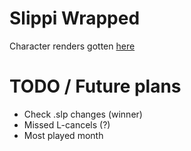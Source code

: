 # Slippi Wrapped



Character renders gotten [here](https://www.reddit.com/r/smashbros/comments/4khef3/melee_full_classic_mode_poses_good_for_streams/)


# TODO / Future plans
- Check .slp changes (winner)
- Missed L-cancels (?)
- Most played month
